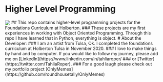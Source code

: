 # Higher Level Programming
<img src="https://upload.wikimedia.org/wikipedia/commons/thumb/f/f8/Python_logo_and_wordmark.svg/1920px-Python_logo_and_wordmark.svg.png" align="center">
## This repo contains higher-level programming projects for the Foundations Curriculum at Holberton.
### These projects are my first experiences in working with Object Oriented Programming. Through this repo I have learned that in Python, everything is object.
# About the Developer:
### I am an artist from Tulsa, Ok. I completed the foundations curriculum at Holberton Tulsa in November 2020.  
### I love to make things by hand and by computer. If you would like to follow my journey, please add me on [LinkedIn](https://www.linkedin.com/in/tahliaroper/
### or [Twitter](https://twitter.com/TahliaRoper).
### For a good laugh please check out my portfolio project [OnlyMemes](https://github.com/roundhousetally/OnlyMemes) 